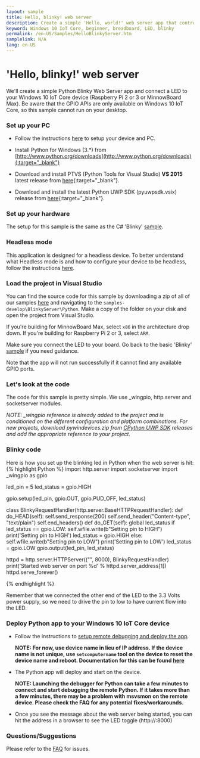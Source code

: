 ```yaml
---
layout: sample
title: Hello, blinky! web server
description: Create a simple 'Hello, world!' web server app that controls an LED 
keyword: Windows 10 IoT Core, beginner, breadboard, LED, blinky
permalink: /en-US/Samples/HelloBlinkyServer.htm
samplelink: N/A
lang: en-US
---
```


# 'Hello, blinky!' web server

We'll create a simple Python Blinky Web Server app and connect a LED to your Windows 10 IoT Core device (Raspberry Pi 2 or 3 or MinnowBoard Max).  Be aware that the GPIO APIs are
only available on Windows 10 IoT Core, so this sample cannot run on your desktop.

### Set up your PC
* Follow the instructions [here]({{site.baseurl}}/{{page.lang}}/GetStarted) to setup your device and PC.

* Install Python for Windows (3.*) from [http://www.python.org/downloads](http://www.python.org/downloads){:target="_blank"}

* Download and install PTVS (Python Tools for Visual Studio) **VS 2015** latest release from [here](https://github.com/Microsoft/PTVS/releases/latest/){:target="_blank"}.

* Download and install the latest Python UWP SDK (pyuwpsdk.vsix) release from [here](https://github.com/ms-iot/python/releases){:target="_blank"}.

### Set up your hardware
The setup for this sample is the same as the C# 'Blinky' [sample]({{site.baseurl}}/{{page.lang}}/Samples/helloblinky).

### Headless mode

This application is designed for a headless device.  To better understand what Headless mode is and how to configure your device to be headless, follow the instructions [here]({{site.baseurl}}/{{page.lang}}/Docs/HeadlessMode).

### Load the project in Visual Studio

You can find the source code for this sample by downloading a zip of all of our samples [here](https://github.com/ms-iot/samples/archive/develop.zip) and navigating to the `samples-develop\BlinkyServer\Python`.  Make a copy of the folder on your disk and open the project from Visual Studio.

If you're building for MinnowBoard Max, select `x86` in the architecture drop down.  If you're building for Raspberry Pi 2 or 3, select `ARM`.

Make sure you connect the LED to your board. Go back to the basic 'Blinky' [sample]({{site.baseurl}}/{{page.lang}}/Samples/helloblinky) if you need guidance.

Note that the app will not run successfully if it cannot find any available GPIO ports.

### Let's look at the code
The code for this sample is pretty simple. We use _wingpio, http.server and socketserver modules.

*NOTE: _wingpio reference is already added to the project and is conditioned on the different configuration and platform combinations.*
*For new projects, download pywindevices.zip from [CPython UWP SDK](https://github.com/ms-iot/python/releases) releases and add the appropriate reference to your project.*

### Blinky code
Here is how you set up the blinking led in Python when the web server is hit:
{% highlight Python %}
import http.server
import socketserver
import _wingpio as gpio

led_pin = 5
led_status = gpio.HIGH

gpio.setup(led_pin, gpio.OUT, gpio.PUD_OFF, led_status)

class BlinkyRequestHandler(http.server.BaseHTTPRequestHandler):
    def do_HEAD(self):
        self.send_response(200)
        self.send_header("Content-type", "text/plain")
        self.end_headers()
    def do_GET(self):
        global led_status
        if led_status == gpio.LOW:
            self.wfile.write(b"Setting pin to HIGH")
            print('Setting pin to HIGH')
            led_status = gpio.HIGH
        else:
            self.wfile.write(b"Setting pin to LOW")
            print('Setting pin to LOW')
            led_status = gpio.LOW
        gpio.output(led_pin, led_status)

httpd = http.server.HTTPServer(("", 8000), BlinkyRequestHandler)
print('Started web server on port %d' % httpd.server_address[1])
httpd.serve_forever()

{% endhighlight %}

Remember that we connected the other end of the LED to the 3.3 Volts power supply, so we need to drive the pin to low to have current flow into the LED.

### Deploy Python app to your Windows 10 IoT Core device

* Follow the instructions to [setup remote debugging and deploy the app]({{site.baseurl}}/{{page.lang}}/Docs/AppDeployment.htm#python).

	**NOTE: For now, use device name in lieu of IP address.  If the device name is not unique, use `setcomputername` tool on the device to reset the device name and reboot.  Documentation for this can be found [here]({{site.baseurl}}/{{page.lang}}/Docs/PowerShell)**

* The Python app will deploy and start on the device.

	**NOTE: Launching the debugger for Python can take a few minutes to connect and start debugging the remote Python.  If it takes more than a few minutes, there may be a problem with msvsmon on the remote device.  Please check the FAQ for any potential fixes/workarounds.**

* Once you see the message about the web server being started, you can hit the address in a browser to see the LED toggle (http://<yourdeviceip>:8000)

### Questions/Suggestions

Please refer to the [FAQ]({{site.baseurl}}/{{page.lang}}/Support/Faqs) for issues.
